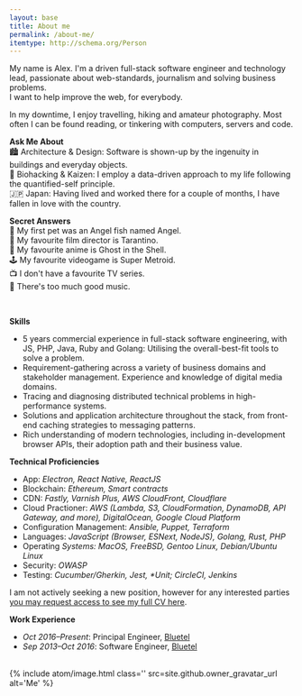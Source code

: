 ```yaml
---
layout: base
title: About me
permalink: /about-me/
itemtype: http://schema.org/Person
---
```


<div class="alex-article">
    <div class="alex-article__main" itemscope="" itemtype="{{ itemtype }}">
        <section class="alex-article__body">
            <p class="delta">
                My name is Alex. I'm a driven full-stack software engineer and technology lead, passionate about web-standards, journalism and solving business problems.<br />
                I want to help improve the web, for everybody.
            </p>
        </section>
        <section class="alex-article__body">
            <p>
                In my downtime, I enjoy travelling, hiking and amateur photography. Most often I can be found reading, or tinkering with computers, servers and code.
            </p>
            <div class="alex-article__pane">
                <p class="alex-article__pane-half iota">
                    <b class="eta">Ask Me About</b><br />
                    🏙 Architecture & Design: Software is shown-up by the ingenuity in buildings and everyday objects.<br />
                    💊 Biohacking & Kaizen: I employ a data-driven approach to my life following the quantified-self principle.<br />
                    🇯🇵 Japan: Having lived and worked there for a couple of months, I have fallen in love with the country.<br />
                </p>
                <p class="alex-article__pane-half iota">
                    <b class="eta">Secret Answers</b><br />
                    🐠 My first pet was an Angel fish named Angel.<br />
                    💼 My favourite film director is Tarantino.<br />
                    👻 My favourite anime is Ghost in the Shell.<br />
                    🕹️ My favourite videogame is Super Metroid.<br />
                    📺 I don't have a favourite TV series.<br />
                    🎵 There's too much good music.<br />
                </p>
            </div>
        </section>
        <br />
        <section class="alex-article__body">
            <p class="eta">
                <b class="eta">Skills</b>
                <ul class="eta">
                    <li>5 years commercial experience in full-stack software engineering, with JS, PHP, Java, Ruby and Golang: Utilising the overall-best-fit tools to solve a problem.</li>
                    <li>Requirement-gathering across a variety of business domains and stakeholder management. Experience and knowledge of digital media domains.</li>
                    <li>Tracing and diagnosing distributed technical problems in high-performance systems.</li>
                    <li>Solutions and application architecture throughout the stack, from front-end caching strategies to messaging patterns.</li>
                    <li>Rich understanding of modern technologies, including in-development browser APIs, their adoption path and their business value.</li>
                </ul>
            </p>
            <p class="eta">
                <b class="eta">Technical Proficiencies</b>
                <ul class="eta">
                    <li>App: <i>Electron, React Native, ReactJS</i></li>
                    <li>Blockchain: <i>Ethereum, Smart contracts</i></li>
                    <li>CDN: <i>Fastly, Varnish Plus, AWS CloudFront, Cloudflare</i></li>
                    <li>Cloud Practioner: <i>AWS (Lambda, S3, CloudFormation, DynamoDB, API Gateway, and more), DigitalOcean, Google Cloud Platform</i></li>
                    <li>Configuration Management: <i>Ansible, Puppet, Terraform</i></li>
                    <li>Languages: <i>JavaScript (Browser, ESNext, NodeJS), Golang, Rust, PHP</i></li>
                    <li>Operating <i>Systems: MacOS, FreeBSD, Gentoo Linux, Debian/Ubuntu Linux</i></li>
                    <li>Security: <i>OWASP</i></li>
                    <li>Testing: <i>Cucumber/Gherkin, Jest, *Unit; CircleCI, Jenkins</i></li>
                </ul>
            </p>
        </section>
        <section class="alex-article__body">
            <p class="theta">
                I am not actively seeking a new position, however for any interested parties <a href="https://docs.google.com/document/d/1SlrbctqUQlhBtODC8c12Qft66b8j69jV1CSVcrYqdq0">you may request access to see my full CV here</a>.
            </p>
            <p class="eta">
                <b class="eta">Work Experience</b>
                <ul class="eta">
                    <li><i>Oct 2016–Present</i>: Principal Engineer, <a href="https://www.bluetel.co.uk/">Bluetel</a></li>
                    <li><i>Sep 2013–Oct 2016</i>: Software Engineer, <a href="https://www.bluetel.co.uk/">Bluetel</a></li>
                </ul>
            </p>
        </section>
    </div>
    <div class="alex-article__aside">
        <br />
        {% include atom/image.html
            class=''
            src=site.github.owner_gravatar_url
            alt='Me'
        %}
    </div>
</div>